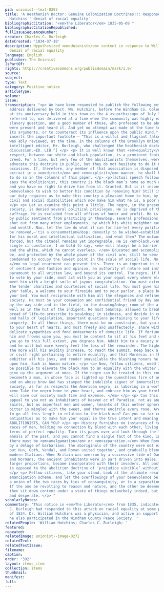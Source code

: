 ```yaml
---
pid: unionist--text-0393
title: 'A Heathenish Doctor: Genuine Colonization Doctrines!!: Response to William
  Hutchins'' denial of racial equality'
bibliographicCitation: "<em>The Liberator</em> 1835-05-09 "
bibliographicCitationRepublished: 
fullIssueSequenceNumber: 
creator: Charles C. Burleigh
dateCreated: '1834-07-10'
description: Hypothesized <em>Unionist</em> content in response to William Hutchins'
  denial of racial equality
language: English
publisher: The Unionist
IsPartOf: 
rights: https://creativecommons.org/publicdomain/mark/1.0/
source: 
subject: 
type: Text
category: Positive notice
articleType: 
volume: 
issue: 
transcription: "<p> We have been requested to publish the following extract from an
  address delivered by Doct. Wm. Hutchins, before the Windham Co. Colonization Society,
  at its anniversary held in this town on the 4 <sup>th</sup> of July last. The address
  referred to, was delivered at a time when the community was highly excited on the
  slavery question, and a good number of those, who professed to be abolitionists,
  were present and heard it. And yet no attempt was made at the time to overthrow
  its arguments, or to counteract its influence upon the public mind.* [Here, WLG
  inserts the important footnote – “This is a wilful and flagrant falsehood. The address
  was ably reviewed, at the time, in the columns of the Brooklyn Unionist, by its
  intelligent editor, Mr. Burleigh, who challenged the heathenish doctor to a public
  discussion.—ED. LIB.”] </p> <p> It is well known that <em>equality</em> in every
  respect, between our white and black population, is a prominent feature in the abolition
  creed. For a time, but very few of the abolitionists themselves, were willing to
  advocate this doctrine in public, but they do not hesitate to do it now, on all
  occasions. If, therefore, any member of that association is disposed to answer this
  extract in a <em>direct</em> and <em>explicit</em> manner, he shall have an opportunity
  to do so in the columns of this paper. </p> <p>[actual speech follows]</p> <p> But,
  says the abolitionist, this country is the black man’s home as much as it is yours,
  and you have no right to drive him from it. Granted. But is it inconsistent with
  benevolence to wish to better his condition by removing him? Still it is replied,
  our duty requires us to make this country a pleasant home to him, by removing the
  civil and social disabilities which now make him what he is, a poor degraded being.
  </p> <p> Let us examine this point a little. The negro, in the present state of
  society, is denied several political privileges. He is deprived of the right of
  suffrage. He is excluded from all offices of honor and profit. He is prohibited
  by public sentiment from practicing in the&nbsp; several professions. He is virtually
  shut out from many other employments, by which his white neighbor earns distinction
  and wealth. Now, let the law do what it can for him—let every political disability
  be removed,—‘tis a consummation&nbsp; devoutly to be wished—establish institutions
  for his moral and intellectual cultivation, and what then? The outworks are indeed
  forced, but the citadel remains yet impregnable. He is <em>black,</em> and this
  single circumstance, I am bold to say, <em> will always be a barrier between him
  and the white, which he cannot overleap. </em> Educated and accomplished he may
  be, and protected by the whole power of the civil arm, still he <em> is forever
  condemned to occupy the lowest point in the scale of social life. No form of philanthropy,
  </em> no legal enactment can prevent this. There is an imperium in imperio, an empire
  of sentiment and fashion and opinion, an authority of nature and instinct, altogether
  paramount to all written law, and beyond its control. The negro, if he be allowed
  to vote by your side, must act with you as your equal every where else. You must
  meet him with a bright smile of joyous congratulation. You must extend to him all
  the tender charities and courtesies of social life. You must give him a seat at
  your table, a welcome to your fireside and to your parlor, a place beside you in
  your bed. You must reciprocate with him all the elegances and refinements of polished
  society. He must be your companion and confidential friend by day and by night,
  by the way side and in the field, in the drawing&nbsp; room of the affluent, as
  well as in the hut of the indigent. He must be&nbsp; allowed to break to you the
  bread of life—to prescribe to you&nbsp; in sickness, and decide in courts of justice
  and halls of legislation, important questions pertaining to your life, liberty and
  property. In all these things, there must be no constraint, but you must bind him
  to your heart of hearts, and most freely and unaffectedly, share with him in the
  delicate sympathies and fond endearments of domestic life. If fortune smiles upon
  him and frowns upon you, you must be content to sit at his feet and serve him. Unless
  you go to this full extent, you degrade him. Admit him to a moiety of these privileges,
  and he will but more keenly feel the loss of the remainder. The higher he goes,
  the more will his avidity increase, to reach the summit. Keep back a single social
  or civil right pertaining to entire equality, and that Mordecai in the gate will
  embitter all his joys, and render unavailable the blushing honors he bears so thick
  upon him. Such is human nature. </p> <p> Now, fellow citizens, need I ask, if it
  be possible to elevate the black man to an equality with the white? If it be, I
  give up the argument at once. If the negro can be treated in this country as it
  becometh a man, in whose face is lighted up the quenchless fire of an undying intellect,
  and on whose brow God has stamped the indelible signet of immortality, the colonization
  society, as far as respects the American negro, is laboring in a worthless cause.
  <em> Take the negro home to your heart, and embrace him as your brother, and you
  will save our society much time and expense. </em> </p> <p> Can this be done? I
  appeal to you not as inhabitants of Heaven or of Paradise, not as angels or glorified
  saints, but as imperfect men and women, tenants of this nether sphere, in which
  bitter is mingled with the sweet, and thorns encircle every rose. Are you willing
  to go all this length in relation to the black man? Can you so far conquer your
  antipathies as to make him your equal in the true intent and meaning of this term?
  ABOLITIONISTS, CAN YOU? </p> <p> History furnishes no instances of two distinct
  races of men, holding no connection by blood with each other, living together on
  terms of perfect equality. Turn its pages over and look through the long and gloomy
  annals of the past, and you cannot find a single fact of the kind. In order to equality,
  there must be <em>amalgamation</em> or <em>separation.</em> When Rome was inundated
  by a deluge of barbarians, the aboriginals of the country were not exterminated,
  but Hun, Goth, Vandal, and Roman united together, and gradually blended into the
  modern Italians. When Britain was overrun by a successive tide of Danes, Saxons,
  and Normans, the ancient inhabitants were in part driven into Wales, and in still
  larger proportions, became incorporated with their invaders. All past experience
  is opposed to the abolition doctrine of ‘prejudice vincible’ without amalgamation.
  </p> <p> Fellow citizens, take your stand. Look at the ultimate results of the immediate
  emancipation scheme, and let the overflowings of your benevolence be directed to
  a union of the two races by ties of consanguinity, or to a separation between them.
  If the one be revolting to reason and nature, and the other be deemed impossible,
  then sit down content under a state of things melancholy indeed, but remediless
  and desperate. </p> "
scholarlyNotes: 
commentary: 'This notice in <em>The Liberator</em> from 1835, indicates that Charles
  C. Burleigh had responded to this attack on racial equality at some point in July
  of 1834. Dr. William Hutchins was a physician, and active in support of education;
  he also participated in the Windham County Peace Society. '
relatedPeople: 'William Hutchins; Charles C. Burleigh; '
featured: 
repeated: 
relatedImage: unionist--image-0272
relatedText: 
relatedTextIssue: 
filename: 
caption: 
order: '392'
layout: items_item
collection: items
thumbnail: 
manifest: 
full: 
---
```

